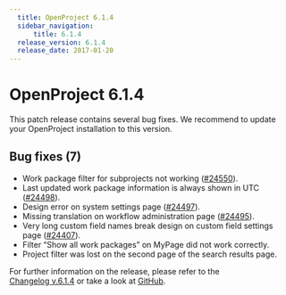 ```yaml
---
  title: OpenProject 6.1.4
  sidebar_navigation:
      title: 6.1.4
  release_version: 6.1.4
  release_date: 2017-01-20
---
```



# OpenProject 6.1.4

This patch release contains several bug fixes. We recommend to update
your OpenProject installation to this
    version.

## Bug fixes (7)

  - Work package filter for subprojects not working
    ([#24550](https://community.openproject.com/wp/24550)).
  - Last updated work package information is always shown in UTC
    ([#24498](https://community.openproject.com/wp/24498)).
  - Design error on system settings page
    ([#24497](https://community.openproject.com/wp/24497)).
  - Missing translation on workflow administration page
    ([#24495](https://community.openproject.com/wp/24495)).
  - Very long custom field names break design on custom field settings
    page
    ([#24407](https://community.openproject.com/wp/24407)).
  - Filter “Show all work packages” on MyPage did not work
    correctly.
  - Project filter was lost on the second page of the search results page.

For further information on the release, please refer to the  
[Changelog v.6.1.4](https://community.openproject.com/versions/827) 
or take a look at
[GitHub](https://github.com/opf/openproject/tree/v6.1.4).


